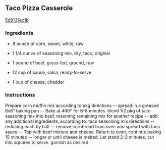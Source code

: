 ## Taco Pizza Casserole

[5d9131ec1b](http://www.food.com/recipe/taco-pizza-casserole-127784)

### Ingredients

 - 8 ounce of corn, sweet, white, raw

 - 1 1/4 ounce of seasoning mix, dry, taco, original

 - 1 pound of beef, grass-fed, ground, raw

 - 12 cup of sauce, salsa, ready-to-serve

 - 1 cup of cheese, cheddar

### Instructions

Prepare corn muffin mix according to pkg directions -- spread in a greased 8x8" baking pan -- Bake at 400* for 6-8 minutes. blend 1/2 pkg of taco seasoning mix into beef, reserving remaining mix for another recipe -- add any additional ingredients, according to. taco seasoning mix directions -- reducing each by half -- remove cornbread from oven and spread with taco sauce -- Top with beef mixture and cheese. Return to oven, continue baking 15 minutes -- longer or until cheese is melted. Let stand 2-3 minutes, cut into squares to serve. garnish as desired.